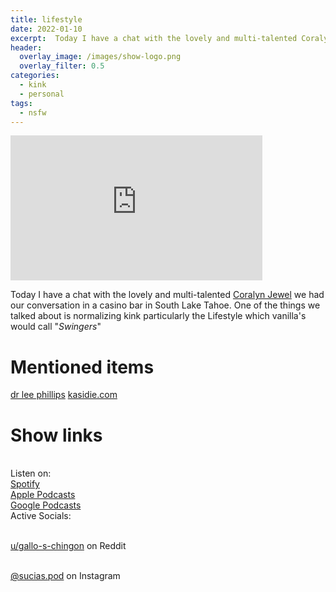 ```yaml
---
title: lifestyle
date: 2022-01-10
excerpt:  Today I have a chat with the lovely and multi-talented Coralyn Jewel
header:
  overlay_image: /images/show-logo.png
  overlay_filter: 0.5
categories: 
  - kink
  - personal
tags:
  - nsfw
---
```

<iframe src='https://open.spotify.com/embed/episode/4DO99idL3SuqOGbGJfzif8' width='80%' height='232' frameborder='0' allowtransparency='true' allow='encrypted-media'></iframe>

Today I have a chat with the lovely and multi-talented [Coralyn Jewel](https://coralyn-jewel.mykajabi.com/about-f0322949-79fc-4a4d-a5b2-4cda59dc0ac3) we had our conversation in a casino bar in South Lake Tahoe. One of the things we talked about is normalizing kink particularly the Lifestyle which vanilla's would call "_Swingers_"

# Mentioned items

[dr lee phillips](https://www.drleephillips.com/about)
[kasidie.com](https://www.kasidie.com/?referredby=HankiePankie)

# Show links

<br> Listen on:
<br> [Spotify](https://open.spotify.com/show/3XjoipCU3QzeIaQAAQpBdW)  <a href='https://open.spotify.com/show/3XjoipCU3QzeIaQAAQpBdW'><i class='fab fa-spotify'></i></a>
<br> [Apple Podcasts](https://podcasts.apple.com/us/podcast/sucias/id1548173787) <a href='https://podcasts.apple.com/us/podcast/sucias/id1548173787'> <i class='fas fa-podcast'></i></a>
<br> [Google Podcasts](https://podcasts.google.com/feed/aHR0cHM6Ly9hbmNob3IuZm0vcy80MjI0YzYzYy9wb2RjYXN0L3Jzcw)  <a href='https://podcasts.google.com/feed/aHR0cHM6Ly9hbmNob3IuZm0vcy80MjI0YzYzYy9wb2RjYXN0L3Jzcw'><i class='fab fa-google-play'></i></a>
<br> Active Socials:

<br> [u/gallo-s-chingon](https://reddit.com/u/gallo-s-chingon/submitted) on Reddit <a href='https://reddit.com/u/gallo-s-chingon/submitted'><i class='fab fa-reddit'></i></a>

<br> [@sucias.pod](https://instagram.com/sucias.pod) on Instagram  <a href='https://www.instagram.com/sucias.pod'><i class='fab fa-instagram'></i></a>
